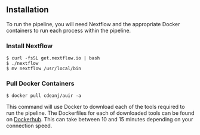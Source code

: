 Installation
------------

To run the pipeline, you will need Nextflow and the appropriate Docker containers to run each process within the pipeline.

### Install Nextflow
```
$ curl -fsSL get.nextflow.io | bash
$ ./nextflow
$ mv nextflow /usr/local/bin
```

### Pull Docker Containers
```
$ docker pull cdeanj/auir -a 
```
This command will use Docker to download each of the tools required to run the pipeline. The Dockerfiles for each of downloaded tools can be found on [Dockerhub](https://hub.docker.com/r/cdeanj/auir/). This can take between 10 and 15 minutes depending on your connection speed.
